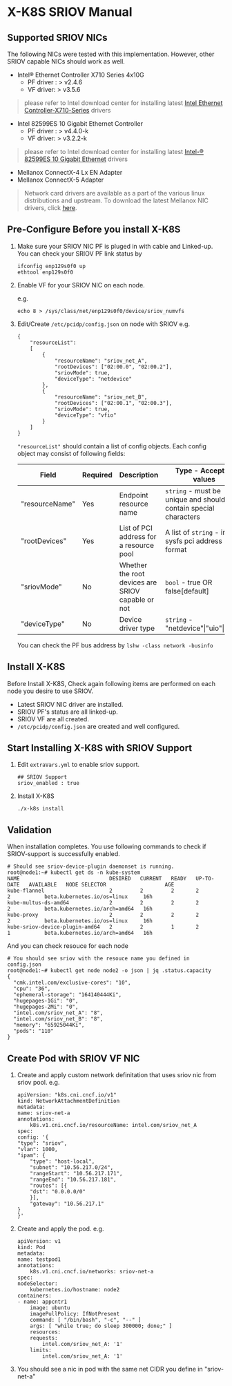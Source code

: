 # X-K8S SRIOV Manual 

## Supported SRIOV NICs

The following  NICs were tested with this implementation. However, other SRIOV capable NICs should work as well.  

- Intel® Ethernet Controller X710 Series 4x10G
  - PF driver : > v2.4.6  
  - VF driver: > v3.5.6  

> please refer to Intel download center for installing latest [Intel Ethernet Controller-X710-Series](https://downloadcenter.intel.com/product/82947/Intel-Ethernet-Controller-X710-Series) drivers  

- Intel 82599ES 10 Gigabit Ethernet Controller  
  - PF driver : > v4.4.0-k
  - VF driver:  > v3.2.2-k  
  
> please refer to Intel download center for installing latest [Intel-® 82599ES 10 Gigabit Ethernet](https://ark.intel.com/products/41282/Intel-82599ES-10-Gigabit-Ethernet-Controller) drivers  

- Mellanox ConnectX-4 Lx EN Adapter  
- Mellanox ConnectX-5 Adapter  

> Network card drivers are available as a part of the various linux distributions and upstream.
To download the latest Mellanox NIC drivers, click [here](http://www.mellanox.com/page/software_overview_eth).

## Pre-Configure Before you install X-K8S  

1. Make sure your SRIOV NIC PF is pluged in with cable and Linked-up.  
    You can check your SRIOV PF link status by  

    ```bash=
    ifconfig enp129s0f0 up
    ethtool enp129s0f0
    ```

2. Enable VF for your SRIOV NIC on each node.  

    e.g.  

    ```bash=
    echo 8 > /sys/class/net/enp129s0f0/device/sriov_numvfs
    ```

3. Edit/Create `/etc/pcidp/config.json` on node with SRIOV
    e.g.

    ```json=
    {
        "resourceList":
        [
            {
                "resourceName": "sriov_net_A",
                "rootDevices": ["02:00.0", "02:00.2"],
                "sriovMode": true,
                "deviceType": "netdevice"
            },
            {
                "resourceName": "sriov_net_B",
                "rootDevices": ["02:00.1", "02:00.3"],
                "sriovMode": true,
                "deviceType": "vfio"
            }
        ]
    }
    ```

    `"resourceList"` should contain a list of config objects. Each config object may consist of following fields:

    |     Field      | Required |                    Description                    |                       Type - Accepted values                        |         Example          |
    |----------------|----------|---------------------------------------------------|---------------------------------------------------------------------|--------------------------|
    | "resourceName" | Yes      | Endpoint resource name                            | `string` - must be unique and should not contain special characters | `"sriov_net_A"`          |
    | "rootDevices"  | Yes      | List of PCI address for a resource pool           | A list of `string` - in sysfs pci address format                    | `["02:00.0", "02:00.2"]` |
    | "sriovMode"    | No       | Whether the root devices are SRIOV capable or not | `bool` - true OR false[default]                                     | `true`                   |
    | "deviceType"   | No       | Device driver type                                | `string` - "netdevice"\|"uio"\|"vfio"                               | `"netdevice"`            |

    You can check the PF bus address by `lshw -class network -businfo`  

## Install X-K8S

Before Install X-K8S, Check again following items are performed on each node you desire to use SRIOV.  

- Latest SRIOV NIC driver are installed.  
- SRIOV PF's status are all linked-up.  
- SRIOV VF are all created.
- `/etc/pcidp/config.json` are created and well configured.

## Start Installing X-K8S with SRIOV Support  

1. Edit `extraVars.yml` to enable sriov support.  

   ```yaml=
   ## SRIOV Support
   sriov_enabled : true
   ```

2. Install X-K8S

    ```bash=
    ./x-k8s install
    ```

## Validation  

When installation completes. You use following commands to check if SRIOV-support is successfully enabled.

```bash=
# Should see sriov-device-plugin daemonset is running.
root@node1:~# kubectl get ds -n kube-system
NAME                             DESIRED   CURRENT   READY   UP-TO-DATE   AVAILABLE   NODE SELECTOR                   AGE
kube-flannel                     2         2         2       2            2           beta.kubernetes.io/os=linux     16h
kube-multus-ds-amd64             2         2         2       2            2           beta.kubernetes.io/arch=amd64   16h
kube-proxy                       2         2         2       2            2           beta.kubernetes.io/os=linux     16h
kube-sriov-device-plugin-amd64   2         2         1       2            1           beta.kubernetes.io/arch=amd64   16h
```

And you can check resouce for each node  

```bash=
# You should see sriov with the resouce name you defined in config.json
root@node1:~# kubectl get node node2 -o json | jq .status.capacity
{
  "cmk.intel.com/exclusive-cores": "10",
  "cpu": "36",
  "ephemeral-storage": "164140444Ki",
  "hugepages-1Gi": "0",
  "hugepages-2Mi": "0",
  "intel.com/sriov_net_A": "8",
  "intel.com/sriov_net_B": "8",
  "memory": "65925044Ki",
  "pods": "110"
}

```

## Create Pod with SRIOV VF NIC

1. Create and apply custom network definitation that uses sriov nic from sriov pool.
    e.g.  

    ```yaml=
    apiVersion: "k8s.cni.cncf.io/v1"
    kind: NetworkAttachmentDefinition
    metadata:
    name: sriov-net-a
    annotations:
        k8s.v1.cni.cncf.io/resourceName: intel.com/sriov_net_A
    spec:
    config: '{
    "type": "sriov",
    "vlan": 1000,
    "ipam": {
        "type": "host-local",
        "subnet": "10.56.217.0/24",
        "rangeStart": "10.56.217.171",
        "rangeEnd": "10.56.217.181",
        "routes": [{
        "dst": "0.0.0.0/0"
        }],
        "gateway": "10.56.217.1"
    }
    }'
    ```

2. Create and apply the pod.
    e.g.

    ```yaml=
    apiVersion: v1
    kind: Pod
    metadata:
    name: testpod1
    annotations:
        k8s.v1.cni.cncf.io/networks: sriov-net-a
    spec:
    nodeSelector:
        kubernetes.io/hostname: node2
    containers:
    - name: appcntr1
        image: ubuntu
        imagePullPolicy: IfNotPresent
        command: [ "/bin/bash", "-c", "--" ]
        args: [ "while true; do sleep 300000; done;" ]
        resources:
        requests:
            intel.com/sriov_net_A: '1'
        limits:
            intel.com/sriov_net_A: '1'
    ```

3. You should see a nic in pod with the same net CIDR you define in "sriov-net-a"